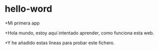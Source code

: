# hello-word
+Mi primera app

+Hola mundo, estoy aquí intentado aprender, como funciona esta web.

+Y he añadido estas líneas para probar este fichero.

